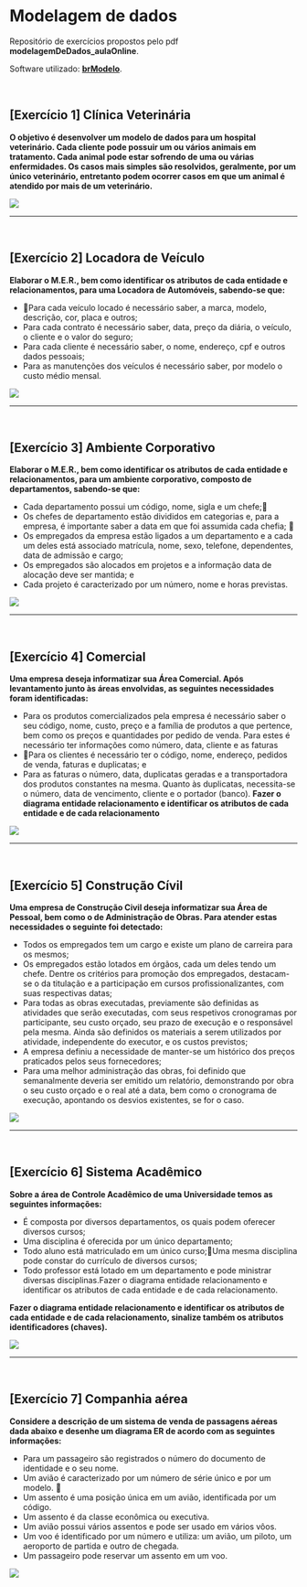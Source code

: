 # Modelagem de dados 
Repositório de exercícios propostos pelo pdf **modelagemDeDados_aulaOnline**.

Software utilizado: **[brModelo](http://www.sis4.com/brModelo/download.html)**.

<br>

## [Exercício 1] Clínica Veterinária
**O objetivo é desenvolver um modelo de dados para um hospital veterinário. Cada cliente pode possuir um ou vários animais em tratamento. Cada animal pode estar sofrendo de uma ou várias enfermidades. Os casos mais simples são resolvidos, geralmente, por um único veterinário, entretanto podem ocorrer casos em que um animal é atendido por mais de um veterinário.**

<img src="https://github.com/LeonarDev/Autoplay/blob/main/back-end/modelagem_db/Aulas_Autoplay/Exercicios/01.png?raw=true">

<hr>
<br>

## [Exercício 2] Locadora de Veículo
**Elaborar o M.E.R., bem como identificar os atributos de cada entidade e
relacionamentos, para uma Locadora de Automóveis, sabendo-se que:**
- 􀀀Para cada veículo locado é necessário saber, a marca, modelo, descrição, cor, placa
e outros;
- Para cada contrato é necessário saber, data, preço da diária, o veículo, o cliente e o
valor do seguro;
- Para cada cliente é necessário saber, o nome, endereço, cpf e outros dados
pessoais;
- Para as manutenções dos veículos é necessário saber, por modelo o custo médio
mensal.

<img src="https://github.com/LeonarDev/Autoplay/blob/main/back-end/modelagem_db/Aulas_Autoplay/Exercicios/02.png?raw=true">

<hr>
<br>

## [Exercício 3] Ambiente Corporativo
**Elaborar o M.E.R., bem como identificar os atributos de cada entidade e relacionamentos, para um ambiente corporativo, composto de departamentos, sabendo-se que:**
- Cada departamento possui um código, nome, sigla e um chefe;􀀀
- Os chefes de departamento estão divididos em categorias e, para a empresa, é
importante saber a data em que foi assumida cada chefia; 􀀀
- Os empregados da empresa estão ligados a um departamento e a cada um deles
está associado matrícula, nome, sexo, telefone, dependentes, data de admissão e
cargo;
- Os empregados são alocados em projetos e a informação data de alocação deve
ser mantida; e
- Cada projeto é caracterizado por um número, nome e horas previstas.

<img src="https://github.com/LeonarDev/Autoplay/blob/main/back-end/modelagem_db/Aulas_Autoplay/Exercicios/03.png?raw=true">

<hr>
<br>

## [Exercício 4] Comercial
**Uma empresa deseja informatizar sua Área Comercial. Após levantamento junto às áreas envolvidas, as seguintes necessidades foram identificadas:**
- Para os produtos comercializados pela empresa é necessário saber o seu código,
nome, custo, preço e a família de produtos a que pertence, bem como os preços e
quantidades por pedido de venda. Para estes é necessário ter informações como
número, data, cliente e as faturas
- 􀀀Para os clientes é necessário ter o código, nome, endereço, pedidos de venda,
faturas e duplicatas; e
- Para as faturas o número, data, duplicatas geradas e a transportadora dos
produtos constantes na mesma. Quanto às duplicatas, necessita-se o número, data
de vencimento, cliente e o portador (banco).
**Fazer o diagrama entidade relacionamento e identificar os atributos de cada entidade e de cada relacionamento**

<img src="https://github.com/LeonarDev/Autoplay/blob/main/back-end/modelagem_db/Aulas_Autoplay/Exercicios/04.png?raw=true">

<hr>
<br>

## [Exercício 5] Construção Cívil
**Uma empresa de Construção Civil deseja informatizar sua Área de Pessoal, bem como o de Administração de Obras. Para atender estas necessidades o seguinte foi detectado:**
- Todos os empregados tem um cargo e existe um plano de carreira para os mesmos;
- Os empregados estão lotados em órgãos, cada um deles tendo um chefe. Dentre os critérios para promoção dos empregados, destacam-se o da titulação e a participação em cursos profissionalizantes, com suas respectivas datas;
- Para todas as obras executadas, previamente são definidas as atividades que serão executadas, com seus respetivos cronogramas por participante, seu custo orçado, seu prazo de execução e o responsável pela mesma. Ainda são definidos os materiais a serem utilizados por atividade, independente do executor, e os custos previstos;
- A empresa definiu a necessidade de manter-se um histórico dos preços praticados pelos seus fornecedores;
- Para uma melhor administração das obras, foi definido que semanalmente deveria ser emitido um relatório, demonstrando por obra o seu custo orçado e o real até a data, bem como o cronograma de execução, apontando os desvios existentes, se for o caso.

<img src="https://github.com/LeonarDev/Autoplay/blob/main/back-end/modelagem_db/Aulas_Autoplay/Exercicios/05.png?raw=true">

<hr>
<br>

## [Exercício 6] Sistema Acadêmico
**Sobre a área de Controle Acadêmico de uma Universidade temos as seguintes informações:**
- É composta por diversos departamentos, os quais podem oferecer diversos cursos;
- Uma disciplina é oferecida por um único departamento;
- Todo aluno está matriculado em um único curso;􀀀Uma mesma disciplina pode constar do currículo de diversos cursos;
- Todo professor está lotado em um departamento e pode ministrar diversas disciplinas.Fazer o diagrama entidade relacionamento e identificar os atributos de cada entidade e de cada relacionamento.

**Fazer o diagrama entidade relacionamento e identificar os atributos de cada entidade e de cada relacionamento, sinalize também os atributos identificadores (chaves).**

<img src="https://github.com/LeonarDev/Autoplay/blob/main/back-end/modelagem_db/Aulas_Autoplay/Exercicios/06.png?raw=true">

<hr>
<br>

## [Exercício 7] Companhia aérea
**Considere a descrição de um sistema de venda de passagens aéreas dada abaixo e desenhe um diagrama ER de acordo com as seguintes informações:**
- Para um passageiro são registrados o número do documento de identidade e o seu nome.
- Um avião é caracterizado por um número de série único e por um modelo. 􀀀
- Um assento é uma posição única em um avião, identificada por um código.
- Um assento é da classe econômica ou executiva.
- Um avião possui vários assentos e pode ser usado em vários vôos.
- Um voo é identificado por um número e utiliza: um avião, um piloto, um aeroporto de partida e outro de chegada.
- Um passageiro pode reservar um assento em um voo.

<img src="https://github.com/LeonarDev/Autoplay/blob/main/back-end/modelagem_db/Aulas_Autoplay/Exercicios/07.png?raw=true">
